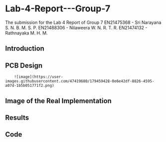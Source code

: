 # Lab-4-Report---Group-7
The submission for the Lab 4 Report of Group 7
                    EN21475368 - Sri Narayana S. N. B. M. S. P.
                    EN21488306 - Nilaweera W. N. R. T. R.
                    EN21474132 - Rathnayaka M. H. M.

## Introduction
## PCB Design
        ![image](https://user-images.githubusercontent.com/47419680/179459428-0e6e42df-8826-4595-a07d-1b5b051771f2.png)




## Image of the Real Implementation
## Results
## Code
